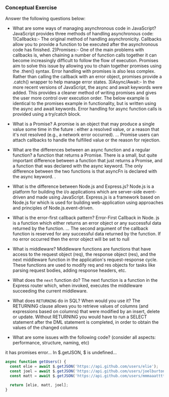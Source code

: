 ### Conceptual Exercise

Answer the following questions below:

- What are some ways of managing asynchronous code in JavaScript?
JavaScript provides three methods of handling asynchronous code:
1)Callbacks:-
The original method of handling asynchronicity. Callbacks allow you to provide a function to be executed after the asynchronous code has finished.
2)Promises:-
One of the main problems with callbacks is, when chaining a number of function calls together it can become increasingly difficult to follow the flow of execution. Promises aim to solve this issue by allowing you to chain together promises using the .then() syntax. 
Error handling with promises is also less complex. Rather than calling the callback with an error object, promises provide a .catch() wrapper to help manage error states.
3)Async/Await:-
In the more recent versions of JavaScript, the async and await keywords were added. This provides a cleaner method of writing promises and gives the user more control over execution order. The below example is identical to the promises example in functionality, but is written using the async and await keywords.
Error handling for async function calls is provided using a try/catch block.

- What is a Promise?
A promise is an object that may produce a single value some time in the future : either a resolved value, or a reason that it's not resolved (e.g., a network error occurred). ... Promise users can attach callbacks to handle the fulfilled value or the reason for rejection.

- What are the differences between an async function and a regular function?
a function that returns a Promise. There is a small, but quite important difference between a function that just returns a Promise, and a function that was declared with the async keyword. The only difference between the two functions is that asyncFn is declared with the async keyword. .

- What is the difference between Node.js and Express.js?
Node.js is a platform for building the i/o applications which are server-side event-driven and made using JavaScript.
Express.js is a framework based on Node.js for which is used for building web-application using approaches and principles of Node.js.event-driven.

- What is the error-first callback pattern?
Error-First Callback in Node. js is a function which either returns an error object or any successful data returned by the function. ... The second argument of the callback function is reserved for any successful data returned by the function. If no error occurred then the error object will be set to null

- What is middleware?
Middleware functions are functions that have access to the request object (req), the response object (res), and the next middleware function in the application's request-response cycle. These functions are used to modify req and res objects for tasks like parsing request bodies, adding response headers, etc.

- What does the `next` function do?
The next function is a function in the Express router which, when invoked, executes the middleware succeeding the current middleware.

- What does `RETURNING` do in SQL? When would you use it?
The RETURNING clause allows you to retrieve values of columns (and expressions based on columns) that were modified by an insert, delete or update. Without RETURNING you would have to run a SELECT statement after the DML statement is completed, in order to obtain the values of the changed columns

- What are some issues with the following code? (consider all aspects: performance, structure, naming, etc)

it has promises error...
In $.getJSON, $ is undefined...


```js
async function getUsers() {
  const elie = await $.getJSON('https://api.github.com/users/elie');
  const joel = await $.getJSON('https://api.github.com/users/joelburton');
  const matt = await $.getJSON('https://api.github.com/users/mmmaaatttttt');

  return [elie, matt, joel];
}
```
